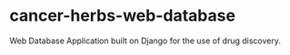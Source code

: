 # cancer-herbs-web-database

Web Database Application built on Django for the use of drug discovery. 
